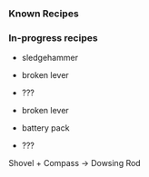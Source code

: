 ### Known Recipes

### In-progress recipes

- sledgehammer
- broken lever
- ???

- broken lever
- battery pack
- ???

Shovel + Compass -> Dowsing Rod

